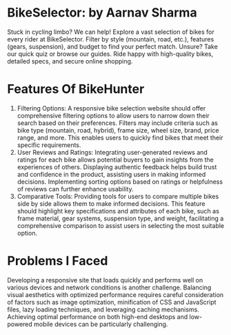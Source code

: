 # BikeSelector: by Aarnav Sharma

Stuck in cycling limbo? We can help! Explore a vast selection of bikes for every rider at BikeSelector. Filter by style (mountain, road, etc.), features (gears, suspension), and budget to find your perfect match. Unsure? Take our quick quiz or browse our guides. Ride happy with high-quality bikes, detailed specs, and secure online shopping.  

 # Features Of BikeHunter

 1) Filtering Options: A responsive bike selection website should offer comprehensive filtering options to allow users to narrow down their search based on their preferences. Filters may include criteria such as bike type (mountain, road, hybrid), frame size, wheel size, brand, price range, and more. This enables users to quickly find bikes that meet their specific requirements.
2) User Reviews and Ratings: Integrating user-generated reviews and ratings for each bike allows potential buyers to gain insights from the experiences of others. Displaying authentic feedback helps build trust and confidence in the product, assisting users in making informed decisions. Implementing sorting options based on ratings or helpfulness of reviews can further enhance usability.
3) Comparative Tools: Providing tools for users to compare multiple bikes side by side allows them to make informed decisions. This feature should highlight key specifications and attributes of each bike, such as frame material, gear systems, suspension type, and weight, facilitating a comprehensive comparison to assist users in selecting the most suitable option.

# Problems I Faced
Developing a responsive site that loads quickly and performs well on various devices and network conditions is another challenge. Balancing visual aesthetics with optimized performance requires careful consideration of factors such as image optimization, minification of CSS and JavaScript files, lazy loading techniques, and leveraging caching mechanisms. Achieving optimal performance on both high-end desktops and low-powered mobile devices can be particularly challenging.
